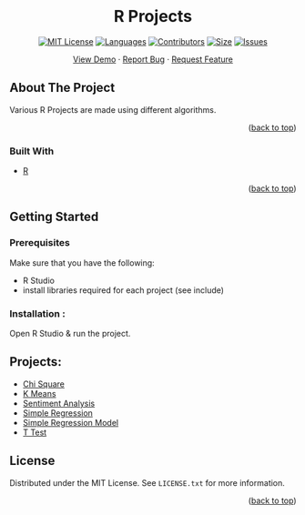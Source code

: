 
<br />
<div align="center">
<h1 align="center">R Projects</h3>

[![MIT License][license-shield]][license-url]
[![Languages][language-shield]][language-url]
[![Contributors][contri-shield]][contri-url]
[![Size][size-shield]][size-url]
[![Issues][issues-shield]][issues-url]


  <p align="center">
    <a href="https://github.com/DeepKariaX/R-Projects">View Demo</a>
    ·
    <a href="https://github.com/DeepKariaX/R-Projects/issues">Report Bug</a>
    ·
    <a href="https://github.com/DeepKariaX/R-Projects/issues">Request Feature</a>
  </p>
</div>


## About The Project

Various R Projects are made using different algorithms.

<p align="right">(<a href="#top">back to top</a>)</p>

### Built With

* [R](https://www.r-project.org/)

<p align="right">(<a href="#top">back to top</a>)</p>

## Getting Started

### Prerequisites

Make sure that you have the following:
-  R Studio
-  install libraries required for each project (see include)

### Installation :

Open R Studio & run the project.

## Projects:
-  <a href="https://github.com/DeepKariaX/R-Projects/tree/main/Chi%20Square">Chi Square</a>
-  <a href="https://github.com/DeepKariaX/R-Projects/tree/main/K%20Means" class="image fit">K Means</a>
-  <a href="https://github.com/DeepKariaX/R-Projects/tree/main/Sentiment%20Analysis">Sentiment Analysis</a>
-  <a href="https://github.com/DeepKariaX/R-Projects/tree/main/Simple%20Regression">Simple Regression</a>
-  <a href="https://github.com/DeepKariaX/R-Projects/tree/main/Simple%20Regression%20Model">Simple Regression Model</a>
-  <a href="https://github.com/DeepKariaX/R-Projects/tree/main/T-Test">T Test</a>

## License

Distributed under the MIT License. See `LICENSE.txt` for more information.

<p align="right">(<a href="#top">back to top</a>)</p>

[contri-shield]: https://img.shields.io/github/contributors/DeepKariaX/R-Projects?style=for-the-badge
[contri-url]: #

[license-shield]: https://img.shields.io/github/license/DeepKariaX/R-Projects?style=for-the-badge
[license-url]: https://github.com/DeepKariaX/Spam-Classification-Flask/blob/main/LICENSE.txt

[size-shield]: https://img.shields.io/github/repo-size/DeepKariaX/R-Projects?style=for-the-badge
[size-url]: #

[issues-shield]: https://img.shields.io/github/issues/DeepKariaX/R-Projects?style=for-the-badge
[issues-url]: #

[language-shield]: https://img.shields.io/github/languages/count/DeepKariaX/R-Projects?style=for-the-badge
[language-url]: #